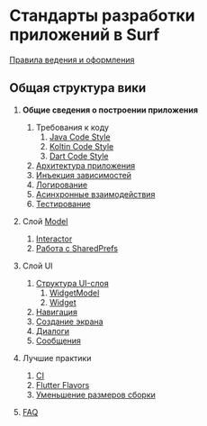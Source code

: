 # Стандарты разработки приложений в Surf

[Правила ведения и оформления](rules.md)

## Общая структура вики

1. **Общие сведения о построении приложения**
    1. Требования к коду
        1. [Java Code Style][java_codestyle]
        1. [Koltin Code Style][kotlin_codestyle]
        1. [Dart Code Style](common/code_style.md)
    1. [Архитектура приложения](common/arch.md)
    1. [Инъекция зависимостей](common/di.md)
    1. [Логирование](common/logging.md)
    1. [Асинхронные взаимодействия](common/async.md)
    1. [Тестирование](common/testing.md)

1. Слой [Model](model/model.md)
    1. [Interactor](model/interactor.md)
    2. [Работа с SharedPrefs](model/shared_preferences.md)

2. Cлой UI
    1. [Структура UI-слоя](ui/structure.md)
        1. [WidgetModel](ui/widget_model.md)
        2. [Widget](ui/widget.md)
    2. [Навигация](common/navigation.md)
    3. [Создание экрана](ui/create_screen.md)
    4. [Диалоги](ui/dialog.md)
    5. [Сообщения](common/message.md)

3. Лучшие практики
    1. [CI](https://github.com/surfstudio/jenkins-pipeline-lib)
    2. [Flutter Flavors](best_practice/flavors/flavors_for_devs.md)
    3. [Уменьшение размеров сборки](best_practice/reduce_app_size.md)

4. [FAQ](faq/faq.md)

[java_codestyle]:https://github.com/surfstudio/SurfAndroidStandard/blob/snapshot-0.4.0/docs/common/codestyle/java_codestyle.md

[kotlin_codestyle]:https://github.com/surfstudio/SurfAndroidStandard/blob/snapshot-0.4.0/docs/common/codestyle/kotlin_codestyle.md
